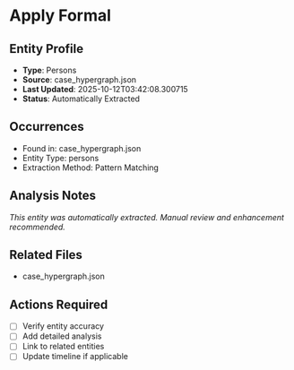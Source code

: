 # Apply Formal

## Entity Profile
- **Type**: Persons
- **Source**: case_hypergraph.json
- **Last Updated**: 2025-10-12T03:42:08.300715
- **Status**: Automatically Extracted

## Occurrences
- Found in: case_hypergraph.json
- Entity Type: persons
- Extraction Method: Pattern Matching

## Analysis Notes
*This entity was automatically extracted. Manual review and enhancement recommended.*

## Related Files
- case_hypergraph.json

## Actions Required
- [ ] Verify entity accuracy
- [ ] Add detailed analysis
- [ ] Link to related entities
- [ ] Update timeline if applicable
